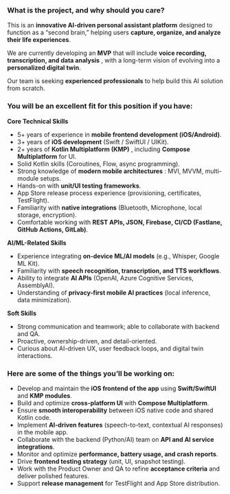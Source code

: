 ### What is the project, and why should you care?

This is an **innovative AI-driven personal assistant platform** designed to
function as a “second brain,” helping users **capture, organize, and analyze
their life experiences**.

We are currently developing an **MVP** that will include **voice recording,
transcription, and data analysis** , with a long-term vision of evolving into
a **personalized digital twin**.

Our team is seeking **experienced professionals** to help build this AI
solution from scratch.

### You will be an excellent fit for this position if you have:

**Core Technical Skills**

  * 5+ years of experience in **mobile frontend development (iOS/Android)**.
  * 3+ years of **iOS development** (Swift / SwiftUI / UIKit).
  * 2+ years of **Kotlin Multiplatform (KMP)** , including **Compose Multiplatform** for UI.
  * Solid Kotlin skills (Coroutines, Flow, async programming).
  * Strong knowledge of **modern mobile architectures** : MVI, MVVM, multi-module setups.
  * Hands-on with **unit/UI testing frameworks**.
  * App Store release process experience (provisioning, certificates, TestFlight).
  * Familiarity with **native integrations** (Bluetooth, Microphone, local storage, encryption).
  * Comfortable working with **REST APIs, JSON, Firebase, CI/CD (Fastlane, GitHub Actions, GitLab)**.

**AI/ML-Related Skills**

  * Experience integrating **on-device ML/AI models** (e.g., Whisper, Google ML Kit).
  * Familiarity with **speech recognition, transcription, and TTS workflows**.
  * Ability to integrate **AI APIs** (OpenAI, Azure Cognitive Services, AssemblyAI).
  * Understanding of **privacy-first mobile AI practices** (local inference, data minimization).

**Soft Skills**

  * Strong communication and teamwork; able to collaborate with backend and QA.
  * Proactive, ownership-driven, and detail-oriented.
  * Curious about AI-driven UX, user feedback loops, and digital twin interactions.

###

### Here are some of the things you’ll be working on:

  * Develop and maintain the **iOS frontend of the app** using **Swift/SwiftUI** and **KMP modules**.
  * Build and optimize **cross-platform UI** with **Compose Multiplatform**.
  * Ensure **smooth interoperability** between iOS native code and shared Kotlin code.
  * Implement **AI-driven features** (speech-to-text, contextual AI responses) in the mobile app.
  * Collaborate with the backend (Python/AI) team on **API and AI service integrations**.
  * Monitor and optimize **performance, battery usage, and crash reports**.
  * Drive **frontend testing strategy** (unit, UI, snapshot testing).
  * Work with the Product Owner and QA to refine **acceptance criteria** and deliver polished features.
  * Support **release management** for TestFlight and App Store distribution.